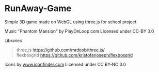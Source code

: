 # RunAway-Game
Simple 3D game made on WebGL using three.js for school project

Music 
"Phantom Mansion" by PlayOnLoop.com
Licensed under CC-BY 3.0

Libraries
>three.js        https://github.com/mrdoob/three.js/ <br>
>flexboxgrid     https://github.com/kristoferjoseph/flexboxgrid

Icons by www.iconfinder.com
Licensed under CC BY-NC 3.0
